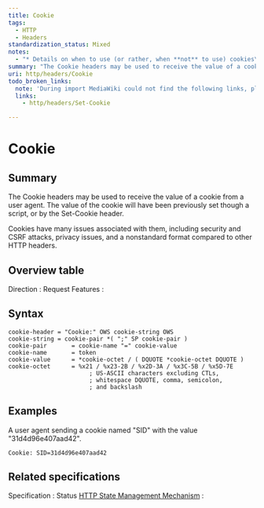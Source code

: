 ```yaml
---
title: Cookie
tags:
  - HTTP
  - Headers
standardization_status: Mixed
notes:
  - "* Details on when to use (or rather, when **not** to use) cookies\n Security concerns with using for authenticating users, background on CSRF"
summary: "The Cookie headers may be used to receive the value of a cookie from a user agent. The value of the cookie will have been previously set though a script, or by the Set-Cookie header.\n"
uri: http/headers/Cookie
todo_broken_links:
  note: 'During import MediaWiki could not find the following links, please fix and adjust this list.'
  links:
    - http/headers/Set-Cookie

---
```

# Cookie

## Summary

The Cookie headers may be used to receive the value of a cookie from a user agent. The value of the cookie will have been previously set though a script, or by the Set-Cookie header.

Cookies have many issues associated with them, including security and CSRF attacks, privacy issues, and a nonstandard format compared to other HTTP headers.

## Overview table

Direction
:   Request
Features
:

## Syntax

    cookie-header = "Cookie:" OWS cookie-string OWS
    cookie-string = cookie-pair *( ";" SP cookie-pair )
    cookie-pair       = cookie-name "=" cookie-value
    cookie-name       = token
    cookie-value      = *cookie-octet / ( DQUOTE *cookie-octet DQUOTE )
    cookie-octet      = %x21 / %x23-2B / %x2D-3A / %x3C-5B / %x5D-7E
                           ; US-ASCII characters excluding CTLs,
                           ; whitespace DQUOTE, comma, semicolon,
                           ; and backslash

## Examples

A user agent sending a cookie named "SID" with the value "31d4d96e407aad42".

``` {.other}
Cookie: SID=31d4d96e407aad42
```

## Related specifications

Specification
:   Status
[HTTP State Management Mechanism](http://tools.ietf.org/html/rfc6265)
:

